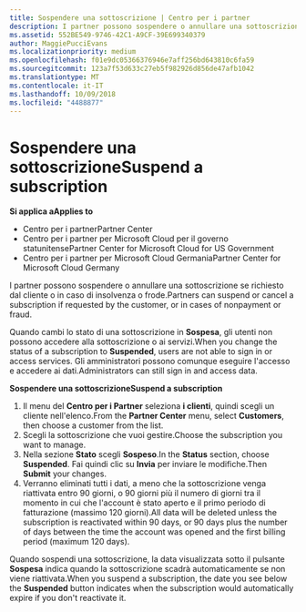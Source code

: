 ```yaml
---
title: Sospendere una sottoscrizione | Centro per i partner
description: I partner possono sospendere o annullare una sottoscrizione se richiesto dal cliente o in caso di insolvenza o frode.
ms.assetid: 552BE549-9746-42C1-A9CF-39E699340379
author: MaggiePucciEvans
ms.localizationpriority: medium
ms.openlocfilehash: f01e9dc05366376946e7aff256bd643810c6fa59
ms.sourcegitcommit: 123a7f53d633c27eb5f982926d856de47afb1042
ms.translationtype: MT
ms.contentlocale: it-IT
ms.lasthandoff: 10/09/2018
ms.locfileid: "4488877"
---
```

# <a name="suspend-a-subscription"></a><span data-ttu-id="43362-103">Sospendere una sottoscrizione</span><span class="sxs-lookup"><span data-stu-id="43362-103">Suspend a subscription</span></span>

**<span data-ttu-id="43362-104">Si applica a</span><span class="sxs-lookup"><span data-stu-id="43362-104">Applies to</span></span>**

-  <span data-ttu-id="43362-105">Centro per i partner</span><span class="sxs-lookup"><span data-stu-id="43362-105">Partner Center</span></span>
-  <span data-ttu-id="43362-106">Centro per i partner per Microsoft Cloud per il governo statunitense</span><span class="sxs-lookup"><span data-stu-id="43362-106">Partner Center for Microsoft Cloud for US Government</span></span>
-  <span data-ttu-id="43362-107">Centro per i partner per Microsoft Cloud Germania</span><span class="sxs-lookup"><span data-stu-id="43362-107">Partner Center for Microsoft Cloud Germany</span></span>

<span data-ttu-id="43362-108">I partner possono sospendere o annullare una sottoscrizione se richiesto dal cliente o in caso di insolvenza o frode.</span><span class="sxs-lookup"><span data-stu-id="43362-108">Partners can suspend or cancel a subscription if requested by the customer, or in cases of nonpayment or fraud.</span></span>

<span data-ttu-id="43362-109">Quando cambi lo stato di una sottoscrizione in **Sospesa**, gli utenti non possono accedere alla sottoscrizione o ai servizi.</span><span class="sxs-lookup"><span data-stu-id="43362-109">When you change the status of a subscription to **Suspended**, users are not able to sign in or access services.</span></span> <span data-ttu-id="43362-110">Gli amministratori possono comunque eseguire l'accesso e accedere ai dati.</span><span class="sxs-lookup"><span data-stu-id="43362-110">Administrators can still sign in and access data.</span></span>

**<span data-ttu-id="43362-111">Sospendere una sottoscrizione</span><span class="sxs-lookup"><span data-stu-id="43362-111">Suspend a subscription</span></span>**

1.  <span data-ttu-id="43362-112">Il menu del **Centro per i Partner** seleziona **i clienti**, quindi scegli un cliente nell'elenco.</span><span class="sxs-lookup"><span data-stu-id="43362-112">From the **Partner Center** menu, select **Customers**, then choose a customer from the list.</span></span>
2.  <span data-ttu-id="43362-113">Scegli la sottoscrizione che vuoi gestire.</span><span class="sxs-lookup"><span data-stu-id="43362-113">Choose the subscription you want to manage.</span></span>
3.  <span data-ttu-id="43362-114">Nella sezione **Stato** scegli **Sospeso**.</span><span class="sxs-lookup"><span data-stu-id="43362-114">In the **Status** section, choose **Suspended**.</span></span> <span data-ttu-id="43362-115">Fai quindi clic su **Invia** per inviare le modifiche.</span><span class="sxs-lookup"><span data-stu-id="43362-115">Then **Submit** your changes.</span></span>
4.  <span data-ttu-id="43362-116">Verranno eliminati tutti i dati, a meno che la sottoscrizione venga riattivata entro 90 giorni, o 90 giorni più il numero di giorni tra il momento in cui che l'account è stato aperto e il primo periodo di fatturazione (massimo 120 giorni).</span><span class="sxs-lookup"><span data-stu-id="43362-116">All data will be deleted unless the subscription is reactivated within 90 days, or 90 days plus the number of days between the time the account was opened and the first billing period (maximum 120 days).</span></span>

<span data-ttu-id="43362-117">Quando sospendi una sottoscrizione, la data visualizzata sotto il pulsante **Sospesa** indica quando la sottoscrizione scadrà automaticamente se non viene riattivata.</span><span class="sxs-lookup"><span data-stu-id="43362-117">When you suspend a subscription, the date you see below the **Suspended** button indicates when the subscription would automatically expire if you don't reactivate it.</span></span> 

